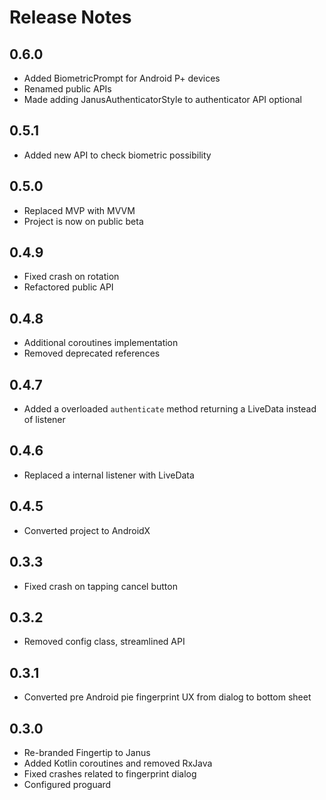 # Release Notes

## 0.6.0
- Added BiometricPrompt for Android P+ devices
- Renamed public APIs
- Made adding JanusAuthenticatorStyle to authenticator API optional
## 0.5.1
- Added new API to check biometric possibility
## 0.5.0
- Replaced MVP with MVVM
- Project is now on public beta
## 0.4.9
- Fixed crash on rotation
- Refactored public API
## 0.4.8
- Additional coroutines implementation
- Removed deprecated references
## 0.4.7
- Added a overloaded `authenticate` method returning a LiveData instead of listener
## 0.4.6
- Replaced a internal listener with LiveData
## 0.4.5
- Converted project to AndroidX
## 0.3.3
- Fixed crash on tapping cancel button
## 0.3.2
- Removed config class, streamlined API
## 0.3.1
- Converted pre Android pie fingerprint UX from dialog to bottom sheet
## 0.3.0
- Re-branded Fingertip to Janus
- Added Kotlin coroutines and removed RxJava
- Fixed crashes related to fingerprint dialog
- Configured proguard
